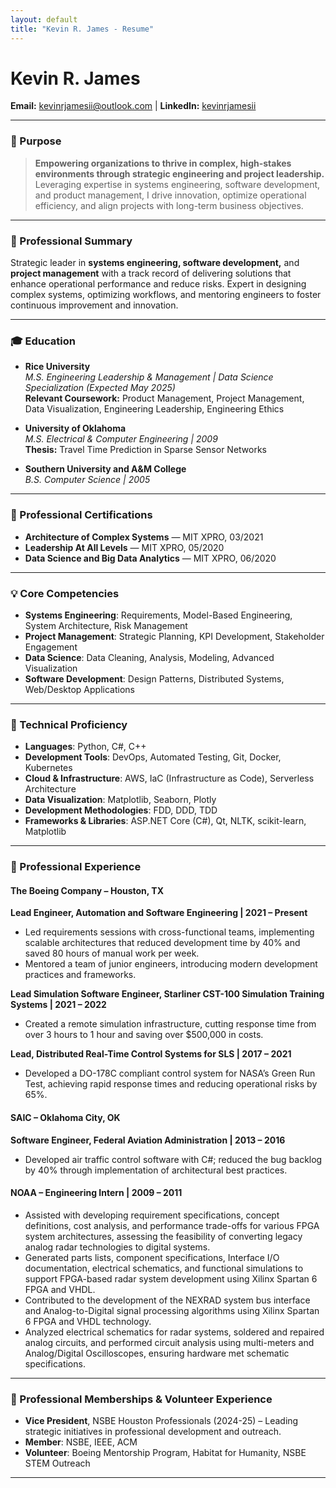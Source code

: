 ```yaml
---
layout: default
title: "Kevin R. James - Resume"
---
```


<div class="header">
  <h1>Kevin R. James</h1>
  <p>
    <strong>Email:</strong> <a href="mailto:kevinrjamesii@outlook.com">kevinrjamesii@outlook.com</a> |
    <strong>LinkedIn:</strong> <a href="https://www.linkedin.com/in/kevinrjamesii" target="_blank">kevinrjamesii</a>
  </p>
</div>

---

### 🎯 Purpose
> **Empowering organizations to thrive in complex, high-stakes environments through strategic engineering and project leadership.**  
> Leveraging expertise in systems engineering, software development, and product management, I drive innovation, optimize operational efficiency, and align projects with long-term business objectives.

---

### 💼 Professional Summary
Strategic leader in **systems engineering, software development,** and **project management** with a track record of delivering solutions that enhance operational performance and reduce risks. Expert in designing complex systems, optimizing workflows, and mentoring engineers to foster continuous improvement and innovation.

---

### 🎓 Education

- **Rice University**  
  *M.S. Engineering Leadership & Management | Data Science Specialization (Expected May 2025)*  
  **Relevant Coursework:** Product Management, Project Management, Data Visualization, Engineering Leadership, Engineering Ethics

- **University of Oklahoma**  
  *M.S. Electrical & Computer Engineering | 2009*  
  **Thesis:** Travel Time Prediction in Sparse Sensor Networks

- **Southern University and A&M College**  
  *B.S. Computer Science | 2005*  

---

### 📜 Professional Certifications
- **Architecture of Complex Systems** — MIT XPRO, 03/2021  
- **Leadership At All Levels** — MIT XPRO, 05/2020  
- **Data Science and Big Data Analytics** — MIT XPRO, 06/2020  

---

### 💡 Core Competencies
- **Systems Engineering**: Requirements, Model-Based Engineering, System Architecture, Risk Management
- **Project Management**: Strategic Planning, KPI Development, Stakeholder Engagement
- **Data Science**: Data Cleaning, Analysis, Modeling, Advanced Visualization
- **Software Development**: Design Patterns, Distributed Systems, Web/Desktop Applications

---

### 🔧 Technical Proficiency

- **Languages**: Python, C#, C++  
- **Development Tools**: DevOps, Automated Testing, Git, Docker, Kubernetes  
- **Cloud & Infrastructure**: AWS, IaC (Infrastructure as Code), Serverless Architecture  
- **Data Visualization**: Matplotlib, Seaborn, Plotly  
- **Development Methodologies**: FDD, DDD, TDD  
- **Frameworks & Libraries**: ASP.NET Core (C#), Qt, NLTK, scikit-learn, Matplotlib

---

### 👔 Professional Experience

#### The Boeing Company – Houston, TX

**Lead Engineer, Automation and Software Engineering | 2021 – Present**  
- Led requirements sessions with cross-functional teams, implementing scalable architectures that reduced development time by 40% and saved 80 hours of manual work per week.  
- Mentored a team of junior engineers, introducing modern development practices and frameworks.

**Lead Simulation Software Engineer, Starliner CST-100 Simulation Training Systems | 2021 – 2022**  
- Created a remote simulation infrastructure, cutting response time from over 3 hours to 1 hour and saving over $500,000 in costs.

**Lead, Distributed Real-Time Control Systems for SLS | 2017 – 2021**  
- Developed a DO-178C compliant control system for NASA’s Green Run Test, achieving rapid response times and reducing operational risks by 65%.

#### SAIC – Oklahoma City, OK

**Software Engineer, Federal Aviation Administration | 2013 – 2016**  
- Developed air traffic control software with C#; reduced the bug backlog by 40% through implementation of architectural best practices.

#### NOAA – Engineering Intern | 2009 – 2011  
- Assisted with developing requirement specifications, concept definitions, cost analysis, and performance trade-offs for various FPGA system architectures, assessing the feasibility of converting legacy analog radar technologies to digital systems.  
- Generated parts lists, component specifications, Interface I/O documentation, electrical schematics, and functional simulations to support FPGA-based radar system development using Xilinx Spartan 6 FPGA and VHDL.  
- Contributed to the development of the NEXRAD system bus interface and Analog-to-Digital signal processing algorithms using Xilinx Spartan 6 FPGA and VHDL technology.  
- Analyzed electrical schematics for radar systems, soldered and repaired analog circuits, and performed circuit analysis using multi-meters and Analog/Digital Oscilloscopes, ensuring hardware met schematic specifications.


---

### 🤝 Professional Memberships & Volunteer Experience
- **Vice President**, NSBE Houston Professionals (2024-25) – Leading strategic initiatives in professional development and outreach.
- **Member**: NSBE, IEEE, ACM  
- **Volunteer**: Boeing Mentorship Program, Habitat for Humanity, NSBE STEM Outreach  

---

